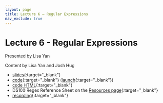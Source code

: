 ```yaml
---
layout: page
title: Lecture 6 – Regular Expressions
nav_exclude: true
---
```


# Lecture 6 - Regular Expressions

Presented by Lisa Yan

Content by Lisa Yan and Josh Hug

- [slides](https://docs.google.com/presentation/d/1xQsqa7e3xDZ9nBiekbSBOecwvQm8pSVGa-FBoV6aJ7E/edit){:target="_blank"}
- [code](https://github.com/DS-100/sp22/tree/main/lec/lec06){:target="_blank"} ([launch](https://data100.datahub.berkeley.edu/hub/user-redirect/git-pull?repo=https%3A%2F%2Fgithub.com%2FDS-100%2Fsp22&urlpath=tree%2Fsp22%2Flec%2Flec06%2Flec06.ipynb&branch=main){:target="_blank"})
- [code HTML](../../resources/assets/lectures/lec06/lec06.html){:target="_blank"}
- DS100 Regex Reference Sheet on the [Resources page]({{site.baseurl}}/resources#regex-practice){:target="_blank"}
- [recording](https://youtu.be/neFOzXoS06s){:target="_blank"}

<!--
A reminder – the right column of the table below contains _Quick Checks_. These are **not** required but suggested to help you check your understanding.

<table>
<colgroup>
<col style="width: 25%" />
<col style="width: 25%" />
<col style="width: 25%" />
</colgroup>
<thead>
<tr class="header">
<th></th>
<th>Video</th>
<th>Quick Check</th>
</tr>
</thead>
<tbody>
<tr>
<td><strong>6.1</strong> <br />Exploratory data analysis and its position in the data science lifecycle. The relationship between data cleaning and EDA.</td>
<td><iframe width="300" height="" src="https://youtube.com/embed/aT4rAFtgTQM" frameborder="0" allow="accelerometer; autoplay; encrypted-media; gyroscope; picture-in-picture" allowfullscreen=""></iframe></td>
<td><a href="https://forms.gle/Y16q3fw7J9kW34R5A" target="\_blank">6.1</a></td>
</tr>
<tr>
<td><strong>6.2</strong> <br />Exploring various different data storage formats and their tradeoffs.</td>
<td><iframe width="300" height="" src="https://youtube.com/embed/XoeWbniS_K0" frameborder="0" allow="accelerometer; autoplay; encrypted-media; gyroscope; picture-in-picture" allowfullscreen=""></iframe></td>
<td><a href="https://forms.gle/qv2r51AJU7KbJDD56" target="\_blank">6.2</a></td>
</tr>
<tr>
<td><strong>6.3</strong> <br />Primary keys and foreign keys. Eliminating redundancy in tables.</td>
<td><iframe width="300" height="" src="https://youtube.com/embed/uhb7WXxau80" frameborder="0" allow="accelerometer; autoplay; encrypted-media; gyroscope; picture-in-picture" allowfullscreen=""></iframe></td>
<td><a href="https://forms.gle/HTHk9rGKFqJ1xjAD6" target="\_blank">6.3</a></td>
</tr>
<tr>
<td><strong>6.4</strong> <br />Defining and discussing the terms quantitative discrete, quantitative continuous, qualitative ordinal, qualitative nominal.</td>
<td><iframe width="300" height="" src="https://youtube.com/embed/qj8KtCBTkpQ" frameborder="0" allow="accelerometer; autoplay; encrypted-media; gyroscope; picture-in-picture" allowfullscreen=""></iframe></td>
<td><a href="https://forms.gle/JMw598FPKdTwxsPv6" target="\_blank">6.4</a></td>
</tr>
<tr>
<td><strong>6.5</strong> <br />Discussing the granularity and scope of our data to ensure that it's appropriate for analysis. Discussing various methods of encoding time, and flaws to be aware of.</td>
<td><iframe width="300" height="" src="https://youtube.com/embed/WCpMSFi_VnI" frameborder="0" allow="accelerometer; autoplay; encrypted-media; gyroscope; picture-in-picture" allowfullscreen=""></iframe></td>
<td><a href="https://forms.gle/3NEUpHTpbGbKtUit7" target="\_blank">6.5</a></td>
</tr>
<tr>
<td><strong>6.6</strong> <br />Ways in which our data can be incorrect or corrupt. Different methods for addressing missing values, and their tradeoffs.</td>
<td><iframe width="300" height="" src="https://youtube.com/embed/EaicN4nauGY" frameborder="0" allow="accelerometer; autoplay; encrypted-media; gyroscope; picture-in-picture" allowfullscreen=""></iframe></td>
<td><a href="https://forms.gle/jprX2FjBUaFuZp6C6" target="\_blank">6.6</a></td>
</tr>
<tr>
<td><strong>6.7</strong> <br />Summarizing the process of EDA.</td>
<td><iframe width="300" height="" src="https://youtube.com/embed/2SLRHQNcta4" frameborder="0" allow="accelerometer; autoplay; encrypted-media; gyroscope; picture-in-picture" allowfullscreen=""></iframe></td>
<td><a href="https://forms.gle/m2g7epY8ftdKfZ597" target="\_blank">6.7</a></td>
</tr>
<tr>
<td><strong>(Optional) 6.8</strong> <br />A demo of EDA on real data.</td>
<td><iframe width="300" height="" src="https://youtube.com/embed/Ta2MysR0_G0" frameborder="0" allow="accelerometer; autoplay; encrypted-media; gyroscope; picture-in-picture" allowfullscreen=""></iframe></td>
<td>N/A</td>
</tr>
-->
